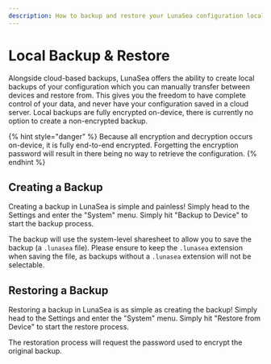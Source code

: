 ```yaml
---
description: How to backup and restore your LunaSea configuration locally to your device
---
```


# Local Backup & Restore

Alongside cloud-based backups, LunaSea offers the ability to create local backups of your configuration which you can manually transfer between devices and restore from. This gives you the freedom to have complete control of your data, and never have your configuration saved in a cloud server. Local backups are fully encrypted on-device, there is currently no option to create a non-encrypted backup.

{% hint style="danger" %}
Because all encryption and decryption occurs on-device, it is fully end-to-end encrypted. Forgetting the encryption password will result in there being no way to retrieve the configuration.
{% endhint %}

## Creating a Backup

Creating a backup in LunaSea is simple and painless! Simply head to the Settings and enter the "System" menu. Simply hit "Backup to Device" to start the backup process.

The backup will use the system-level sharesheet to allow you to save the backup (a `.lunasea` file). Please ensure to keep the `.lunasea` extension when saving the file, as backups without a `.lunasea` extension will not be selectable.

## Restoring a Backup

Restoring a backup in LunaSea is as simple as creating the backup! Simply head to the Settings and enter the "System" menu. Simply hit "Restore from Device" to start the restore process.

The restoration process will request the password used to encrypt the original backup.

